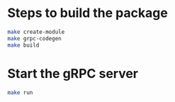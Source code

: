 # Steps to build the package
```sh
make create-module
make grpc-codegen
make build
```

# Start the gRPC server
```sh
make run
```